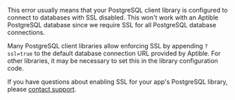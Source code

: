 This error usually means that your PostgreSQL client library is configured to connect to databases with SSL disabled. This won't work with an Aptible PostgreSQL database since we require SSL for all PostgreSQL database connections.

Many PostgreSQL client libraries allow enforcing SSL by appending `?ssl=true` to the default database connection URL provided by Aptible. For other libraries, it may be necessary to set this in the library configuration code.

If you have questions about enabling SSL for your app's PostgreSQL library, please [contact support](https://support.aptible.com/contact).

